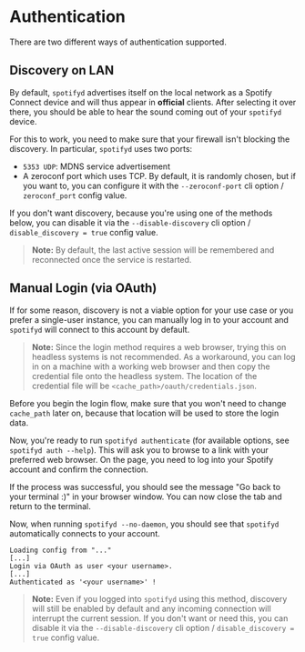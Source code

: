 # Authentication

There are two different ways of authentication supported.

## Discovery on LAN

By default, `spotifyd` advertises itself on the local network as a Spotify Connect device and will thus appear in **official** clients. After selecting it over there, you should be able to hear the sound coming out of your `spotifyd` device.

For this to work, you need to make sure that your firewall isn't blocking the discovery. In particular, `spotifyd` uses two ports:

- `5353 UDP`: MDNS service advertisement
- A zeroconf port which uses TCP. By default, it is randomly chosen, but if you want to, you can configure it with the `--zeroconf-port` cli option / `zeroconf_port` config value.

If you don't want discovery, because you're using one of the methods below, you can disable it via the `--disable-discovery` cli option / `disable_discovery = true` config value.

> __Note:__ By default, the last active session will be remembered and reconnected once the service is restarted.

## Manual Login (via OAuth)

If for some reason, discovery is not a viable option for your use case or you prefer a single-user instance, you can manually log in to your account and `spotifyd` will connect to this account by default.

> __Note:__ Since the login method requires a web browser, trying this on headless systems is not recommended. As a workaround, you can log in on a machine with a working web browser and then copy the credential file onto the headless system. The location of the credential file will be `<cache_path>/oauth/credentials.json`.

Before you begin the login flow, make sure that you won't need to change `cache_path` later on, because that location will be used to store the login data.

Now, you're ready to run `spotifyd authenticate` (for available options, see `spotifyd auth --help`).
This will ask you to browse to a link with your preferred web browser. On the page, you need to log into your Spotify account and confirm the connection.

If the process was successful, you should see the message "Go back to your terminal :)" in your browser window. You can now close the tab and return to the terminal.

Now, when running `spotifyd --no-daemon`, you should see that `spotifyd` automatically connects to your account.

```
Loading config from "..."
[...]
Login via OAuth as user <your username>.
[...]
Authenticated as '<your username>' !
```

> __Note:__ Even if you logged into `spotifyd` using this method, discovery will still be enabled by default and any incoming connection will interrupt the current session. If you don't want or need this, you can disable it via the `--disable-discovery` cli option / `disable_discovery = true` config value.
